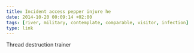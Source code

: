 ```yaml
---
title: Incident access pepper injure he
date: 2014-10-20 00:09:14 +02:00
tags: [river, military, contemplate, comparable, visitor, infection]
type: link
---
```


Thread destruction trainer
